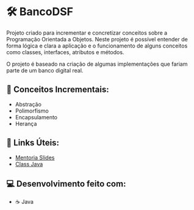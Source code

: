 # 🛠️  BancoDSF
Projeto criado para incrementar e concretizar conceitos sobre a Programação Orientada a Objetos. Neste projeto é possível entender de forma lógica e clara a aplicação e o funcionamento de alguns conceitos como classes, interfaces, atributos e métodos.

O projeto é baseado na criação de algumas implementações que fariam parte de um banco digital real.

## 📜 Conceitos Incrementais:

- Abstração 
- Polimorfismo
- Encapsulamento
- Herança

## 🔗 Links Úteis:
- [Mentoria Slides](https://docs.google.com/presentation/d/1sGnTlpJK0F08hSZebk8LNTsOkHVBivVu/edit#slide=id.p2)
- [Class Java](https://docs.oracle.com/javase/8/docs/api/java/lang/Class.html)

## 💻 Desenvolvimento feito com:
- ☕ Java
